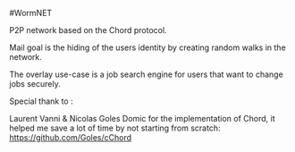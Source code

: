 #WormNET

P2P network based on the Chord protocol.

Mail goal is the hiding of the users identity by creating random walks in the network.

The overlay use-case is a job search engine for users that want to change jobs securely.

Special thank to :

Laurent Vanni & Nicolas Goles Domic for the implementation of Chord, it helped me save a lot of time by not starting from scratch:
https://github.com/Goles/cChord

